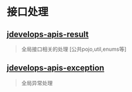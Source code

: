 # 接口处理

## [jdevelops-apis-result](jdevelops-apis-result/💬接口包裹类.md)
> 全局接口相关的处理 [公共pojo,util,enums等]


## [jdevelops-apis-exception](jdevelops-apis-exception/❌全局异常捕获.md)
> 全局异常处理






